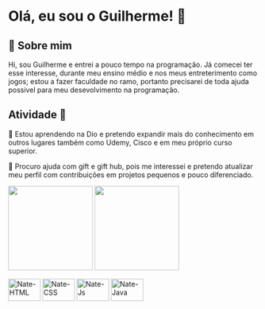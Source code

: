 
# Olá, eu sou o Guilherme! 👋


## 🚀 Sobre mim

Hi, sou Guilherme e entrei a pouco tempo na programação. Já comecei ter esse interesse, durante meu ensino médio e nos meus entreterimento como jogos; estou a fazer faculdade no ramo, portanto precisarei de toda ajuda possivel para meu desevolvimento na programação.


## Atividade 💪

🧠 Estou aprendendo na Dio e pretendo expandir mais do conhecimento em outros lugares também como Udemy, Cisco e em meu próprio curso superior.

🤔 Procuro ajuda com gift e gift hub, pois me interessei e pretendo atualizar meu perfil com contribuições em projetos pequenos e  pouco diferenciado.



<div align="left">
  <img height=170 align="center" src="https://github-readme-stats.vercel.app/api?username=Guilherme_das_Chagas&include_all_commits=true&theme=radical"/>
  <img height=170 align="center" src="https://github-readme-stats.vercel.app/api/top-langs/?username=Guilherme_das_Chagas&layout=compact&theme=radical"/>
</div>

<div style="display: inline_block"><br>
    <img align="center" alt="Nate-HTML" height="45" width="65" src="https://cdn.jsdelivr.net/gh/devicons/devicon@latest/icons/html5/html5-original.svg" />
    <img align="center" alt="Nate-CSS" height="45" width="65" src="https://cdn.jsdelivr.net/gh/devicons/devicon@latest/icons/css3/css3-original.svg" />
    <img align="center" alt="Nate-Js" height="45" width="65" src="https://cdn.jsdelivr.net/gh/devicons/devicon@latest/icons/javascript/javascript-original.svg" />
    <img align="center" alt="Nate-Java" height="45" width="65" src="https://cdn.jsdelivr.net/gh/devicons/devicon/icons/java/java-original.svg" />

</div>



